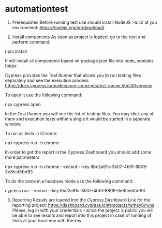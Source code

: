 # automationtest
1. Prerequisites
Before running test use should install NodeJS >6.1.0 at you environment: https://nodejs.org/en/download/

2. Install components
As soon as project is loaded, go to the root and perform command:

npm install

It will install all components based on package.json file into node_modules folder.

Cypress provides the Test Runner that allows you to run testing files separately and see the execution process: https://docs.cypress.io/guides/core-concepts/test-runner.html#Overview

To open it use the following command:

npx cypress open

In the Test Runner you will see the list of testing files. You may click any of them and execution tests within a single it would be started in a separate window.

To run all tests in Chrome:

npx cypress run -b chrome

In order to get the report in the Cypress Dashboard you should add some more parameters:

npx cypress run -b chrome --record --key 6bc2a91c-3b07-4bf0-8809-3e8fed5fbf83

To do the same in a headless mode use the following command:

cypress run --record --key 6bc2a91c-3b07-4bf0-8809-3e8fed5fbf83


3. Reporting
Results are loaded into the Cypress Dashboard
Link for the reporting project: https://dashboard.cypress.io/#/projects/wrhsy6/runs Please, log in with your credentials - since the project is public you will be able to see results and report into this project in case of running of tests at your local env with the key.
